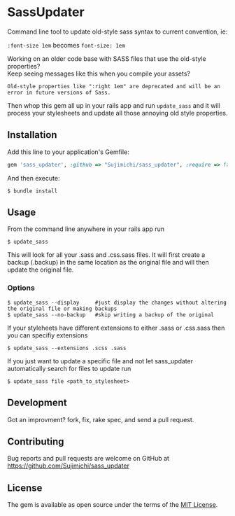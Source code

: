 # SassUpdater

Command line tool to update old-style sass syntax to current convention, ie:

`:font-size 1em` becomes `font-size: 1em`
    
Working on an older code base with SASS files that use the old-style properties?   
Keep seeing messages like this when you compile your assets?

    Old-style properties like ":right 1em" are deprecated and will be an error in future versions of Sass.
    
Then whop this gem all up in your rails app and run `update_sass` and it will process your stylesheets and update all those annoying old style properties.


## Installation

Add this line to your application's Gemfile:

```ruby
gem 'sass_updater', :github => "Sujimichi/sass_updater", :require => false
```

And then execute:

    $ bundle install


## Usage

From the command line anywhere in your rails app run

    $ update_sass
    
This will look for all your .sass and .css.sass files. It will first create a backup (.backup) in the same location as the original file and will then update the original file.

### Options

    $ update_sass --display     #just display the changes without altering the original file or making backups
    $ update_sass --no-backup   #skip writing a backup of the original
    
If your styleheets have different extensions to either .sass or .css.sass then you can specifiy extensions

    $ update_sass --extensions .scss .sass
    
If you just want to update a specific file and not let sass_updater automatically search for files to update run

    $ update_sass file <path_to_stylesheet>
    
    
## Development

Got an improvment? fork, fix, rake spec, and send a pull request.

## Contributing

Bug reports and pull requests are welcome on GitHub at https://github.com/Sujimichi/sass_updater

## License

The gem is available as open source under the terms of the [MIT License](http://opensource.org/licenses/MIT).
